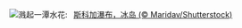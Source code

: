 ![](https://www.bing.com/th?id=OHR.SkogafossWaterfall_ZH-CN4763253095_UHD.jpg&w=1000)溅起一潭水花:&nbsp;&ensp;[斯科加瀑布，冰岛 (© Maridav/Shutterstock)](https://www.bing.com/th?id=OHR.SkogafossWaterfall_ZH-CN4763253095_UHD.jpg)
<br><br/>
